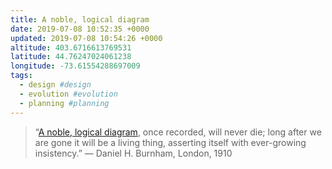 ```yaml
---
title: A noble, logical diagram
date: 2019-07-08 10:52:35 +0000
updated: 2019-07-08 10:54:26 +0000
altitude: 403.6716613769531
latitude: 44.76247024061238
longitude: -73.61554288697009
tags:
  - design #design
  - evolution #evolution
  - planning #planning
---
```

> “[A noble, logical diagram][1], once recorded, will never die; long after we are gone it will be a living thing, asserting itself with ever-growing insistency.”
> — Daniel H. Burnham, London, 1910

[1]: evernote:///view/184321186/s446/28d13993-6375-4d40-b276-75d71840a39f/28d13993-6375-4d40-b276-75d71840a39f/